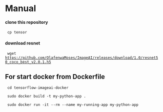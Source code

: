 # Manual

#### clone this repository
<code> cp tensor </code>
#### download resnet 
<code> wget https://github.com/OlafenwaMoses/ImageAI/releases/download/1.0/resnet50_coco_best_v2.0.1.h5 </code>

## For start docker from Dockerfile
<code> cd tensorflow-imageai-docker </code>

<code> sudo docker build -t my-python-app . </code>

<code> sudo docker run -it --rm --name my-running-app my-python-app </code>
